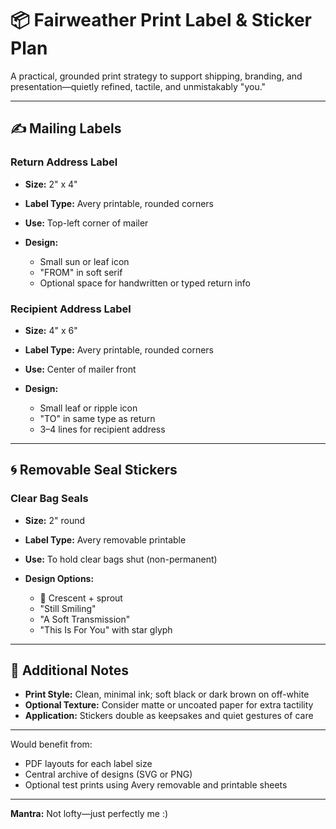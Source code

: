 # 📦 Fairweather Print Label & Sticker Plan

A practical, grounded print strategy to support shipping, branding, and presentation—quietly refined, tactile, and unmistakably "you."

---

## ✍️ Mailing Labels

### Return Address Label

* **Size:** 2" x 4"
* **Label Type:** Avery printable, rounded corners
* **Use:** Top-left corner of mailer
* **Design:**

  * Small sun or leaf icon
  * "FROM" in soft serif
  * Optional space for handwritten or typed return info

### Recipient Address Label

* **Size:** 4" x 6"
* **Label Type:** Avery printable, rounded corners
* **Use:** Center of mailer front
* **Design:**

  * Small leaf or ripple icon
  * "TO" in same type as return
  * 3–4 lines for recipient address

---

## 🌀 Removable Seal Stickers

### Clear Bag Seals

* **Size:** 2" round
* **Label Type:** Avery removable printable
* **Use:** To hold clear bags shut (non-permanent)
* **Design Options:**

  * 🌙 Crescent + sprout
  * "Still Smiling"
  * "A Soft Transmission"
  * "This Is For You" with star glyph

---

## 🧾 Additional Notes

* **Print Style:** Clean, minimal ink; soft black or dark brown on off-white
* **Optional Texture:** Consider matte or uncoated paper for extra tactility
* **Application:** Stickers double as keepsakes and quiet gestures of care

---

Would benefit from:

* PDF layouts for each label size
* Central archive of designs (SVG or PNG)
* Optional test prints using Avery removable and printable sheets

---

**Mantra:** Not lofty—just perfectly me :)
